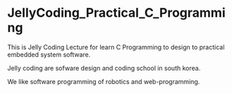 # JellyCoding_Practical_C_Programming
This is Jelly Coding Lecture for learn C Programming to  design to practical embedded system software.

Jelly coding are sofware design and coding school in south korea.

We like software programming of robotics and web-programming. 


